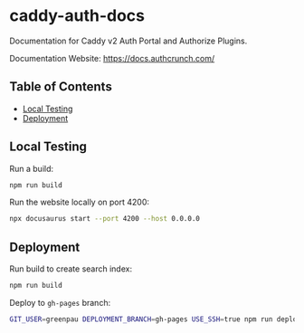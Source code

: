 # caddy-auth-docs

Documentation for Caddy v2 Auth Portal and Authorize Plugins.

Documentation Website: https://docs.authcrunch.com/

<!-- begin-markdown-toc -->
## Table of Contents

* [Local Testing](#local-testing)
* [Deployment](#deployment)

<!-- end-markdown-toc -->

## Local Testing

Run a build:

```bash
npm run build
```

Run the website locally on port 4200:

```bash
npx docusaurus start --port 4200 --host 0.0.0.0
```

## Deployment

Run build to create search index:

```bash
npm run build
```

Deploy to `gh-pages` branch:

```bash
GIT_USER=greenpau DEPLOYMENT_BRANCH=gh-pages USE_SSH=true npm run deploy
```
